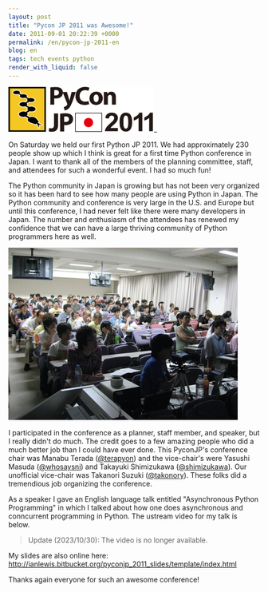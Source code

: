 ```yaml
---
layout: post
title: "Pycon JP 2011 was Awesome!"
date: 2011-09-01 20:22:39 +0000
permalink: /en/pycon-jp-2011-en
blog: en
tags: tech events python
render_with_liquid: false
---
```


![PyconJP](/assets/images/661/logo_small.png)\_

On Saturday we held our first Python JP 2011. We had approximately 230
people show up which I think is great for a first time Python conference
in Japan. I want to thank all of the members of the planning committee,
staff, and attendees for such a wonderful event. I had so much fun\!

The Python community in Japan is growing but has not been very organized
so it has been hard to see how many people are using Python in Japan.
The Python community and conference is very large in the U.S. and Europe
but until this conference, I had never felt like there were many
developers in Japan. The number and enthusiasm of the attendees has
renewed my confidence that we can have a large thriving community of
Python programmers here as well.

[![](/assets/images/662/audience_medium.jpg)](/assets/images/662/audience.jpg)

I participated in the conference as a planner, staff member, and
speaker, but I really didn't do much. The credit goes to a few amazing
people who did a much better job than I could have ever done. This
PyconJP's conference chair was Manabu Terada
([@terapyon](http://twitter.com/terapyon)) and the vice-chair's were
Yasushi Masuda ([@whosaysni](http://twitter.com/whosaysni)) and Takayuki
Shimizukawa ([@shimizukawa](https://twitter.com/#!/shimizukawa)). Our
unofficial vice-chair was Takanori Suzuki
([@takonory](https://twitter.com/takanory)). These folks did a
tremendious job organizing the conference.

As a speaker I gave an English language talk entitled "Asynchronous
Python Programming" in which I talked about how one does asynchronous
and conncurrent programming in Python. The ustream video for my talk is
below.

> Update (2023/10/30): The video is no longer available.

My slides are also online here:
<http://ianlewis.bitbucket.org/pyconjp_2011_slides/template/index.html>

Thanks again everyone for such an awesome conference!
